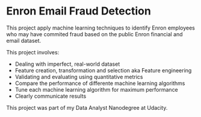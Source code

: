 # Enron Email Fraud Detection

This project apply machine learning techniques to identify Enron employees who may have commited fraud based on the public Enron financial and email dataset.

This project involves:
* Dealing with imperfect, real-world dataset
* Feature creation, transformation and selection aka Feature engineering
* Validating and evaluating using quantitative metrics
* Compare the performance of differente machine learning algorithms
* Tune each machine learning algorithm for maximum performance
* Clearly communicate results

This project was part of my Data Analyst Nanodegree at Udacity.
